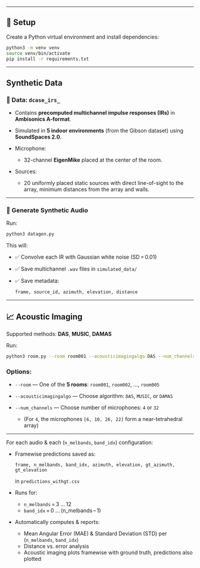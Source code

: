 
---
## 🚀 Setup

Create a Python virtual environment and install dependencies:

```bash
python3 -m venv venv
source venv/bin/activate
pip install -r requirements.txt
```

---

## Synthetic Data

### 📂 Data: `dcase_irs_`

* Contains **precomputed multichannel impulse responses (IRs)** in **Ambisonics A-format**.
* Simulated in **5 indoor environments** (from the Gibson dataset) using **SoundSpaces 2.0**.
* Microphone:

  * 32-channel **EigenMike** placed at the center of the room.
* Sources:

  * 20 uniformly placed static sources with direct line-of-sight to the array, minimum distances from the array and walls.

---

### 🔨 Generate Synthetic Audio

Run:

```bash
python3 datagen.py
```

This will:

* ✅ Convolve each IR with Gaussian white noise (SD = 0.01)
* ✅ Save multichannel `.wav` files in `simulated_data/`
* ✅ Save metadata:

  ```csv
  frame, source_id, azimuth, elevation, distance
  ```

---

## 📈 Acoustic Imaging

Supported methods: **DAS**, **MUSIC**, **DAMAS**

Run:

```bash
python3 room.py --room room001 --acousticimagingalgo DAS --num_channels 32
```

### Options:

* `--room` — One of the **5 rooms**:
  `room001`, `room002`, …, `room005`
* `--acousticimagingalgo` — Choose algorithm:
  `DAS`, `MUSIC`, or `DAMAS`
* `--num_channels` — Choose number of microphones:
  `4` or `32`

  * (For `4`, the microphones `[6, 10, 26, 22]` form a near-tetrahedral array)

---

For each audio & each (`n_melbands`, `band_idx`) configuration:

* Framewise predictions saved as:

  ```csv
  frame, n_melbands, band_idx, azimuth, elevation, gt_azimuth, gt_elevation
  ```

  in `predictions_withgt.csv`

* Runs for:

  * `n_melbands` = 3 … 12
  * `band_idx` = 0 … (n\_melbands – 1)

* Automatically computes & reports:

  * Mean Angular Error (MAE) & Standard Deviation (STD) per (`n_melbands`, `band_idx`)
  * Distance vs. error analysis
  * Acoustic imaging plots framewise with ground truth, predictions also plotted


